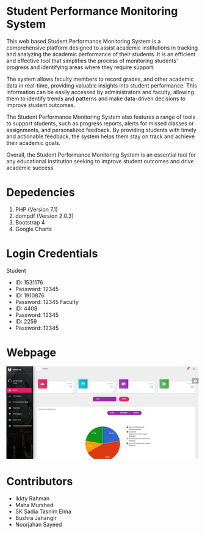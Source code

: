 # Student Performance Monitoring System
This web based Student Performance Monitoring System is a comprehensive platform designed to assist academic institutions in tracking and analyzing the academic performance of their students. It is an efficient and effective tool that simplifies the process of monitoring students' progress and identifying areas where they require support.

The system allows faculty members to record grades, and other academic data in real-time, providing valuable insights into student performance. This information can be easily accessed by administrators and faculty, allowing them to identify trends and patterns and make data-driven decisions to improve student outcomes.

The Student Performance Monitoring System also features a range of tools to support students, such as progress reports, alerts for missed classes or assignments, and personalized feedback. By providing students with timely and actionable feedback, the system helps them stay on track and achieve their academic goals.

Overall, the Student Performance Monitoring System is an essential tool for any educational institution seeking to improve student outcomes and drive academic success.

# Depedencies
1. PHP (Version 7.1)
2. dompdf (Version 2.0.3)
3. Bootstrap 4
4. Google Charts

# Login Credentials
Student
+ ID: 1531176
+ Password: 12345
+ ID: 1910876
+ Password: 12345
Faculty
+ ID: 4408
+ Password: 12345
+ ID: 2259
+ Password: 12345

# Webpage

![Faculty Dashboard](img/faculty_dashboard.png)


# Contributors
+ Ikkty Rahman
+ Maha Murshed
+ SK Sadia Tasnim Elma
+ Bushra Jahangir
+ Noorjahan Sayeed

